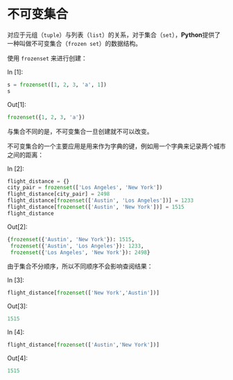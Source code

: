 # 不可变集合

对应于元组（`tuple`）与列表（`list`）的关系，对于集合（`set`），**Python**提供了一种叫做不可变集合（`frozen set`）的数据结构。

使用 `frozenset` 来进行创建：

In [1]:

```py
s = frozenset([1, 2, 3, 'a', 1])
s

```

Out[1]:

```py
frozenset({1, 2, 3, 'a'})
```

与集合不同的是，不可变集合一旦创建就不可以改变。

不可变集合的一个主要应用是用来作为字典的键，例如用一个字典来记录两个城市之间的距离：

In [2]:

```py
flight_distance = {}
city_pair = frozenset(['Los Angeles', 'New York'])
flight_distance[city_pair] = 2498
flight_distance[frozenset(['Austin', 'Los Angeles'])] = 1233
flight_distance[frozenset(['Austin', 'New York'])] = 1515
flight_distance

```

Out[2]:

```py
{frozenset({'Austin', 'New York'}): 1515,
 frozenset({'Austin', 'Los Angeles'}): 1233,
 frozenset({'Los Angeles', 'New York'}): 2498}
```

由于集合不分顺序，所以不同顺序不会影响查阅结果：

In [3]:

```py
flight_distance[frozenset(['New York','Austin'])]

```

Out[3]:

```py
1515
```

In [4]:

```py
flight_distance[frozenset(['Austin','New York'])]

```

Out[4]:

```py
1515
```